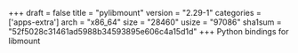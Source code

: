 +++
draft = false
title = "pylibmount"
version = "2.29-1"
categories = ['apps-extra']
arch = "x86_64"
size = "28460"
usize = "97086"
sha1sum = "52f5028c31461ad5988b34593895e606c4a15d1d"
+++
Python bindings for libmount